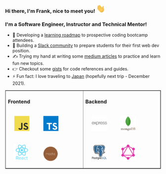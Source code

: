 ### Hi there, I'm Frank, nice to meet you! <img src="https://github.com/frankstepanski/frankstepanski/blob/master/assets/Hi.gif" width="29px">

### I'm a Software Engineer, Instructor and Technical Mentor!

- 🔭  Developing a <a href="https://github.com/frankstepanski/bootcamp-projects-guide/">learning roadmap</a> to prospective coding bootcamp attendees.
- 💬  Building a <a href="https://letsgetadevjob.slack.com/">Slack community</a> to prepare students for their first web dev position.
- ✍️  Trying my hand at writing some <a href="https://frankstepanski.medium.com/">medium articles</a> to practice and learn fun new topics.
- 👉  Checkout some <a href="https://gist.github.com/frankstepanski">gists</a> for code references and guides.
- ⚡ Fun fact: I love traveling to <a href="https://thebestjapan.com/">Japan</a> (hopefully next trip - December 2021).

<table width="100%" border="1"><tr><td valign="top">

### Frontend  
<div>  
<img style="margin: 20px" src="assets/javascript-original.svg" alt="JavaScript" height="50" />  
<img style="margin: 20px" src="assets/typescript-original.svg" alt="TypeScript" height="50" />  
<img style="margin: 20px" src="assets/react-original-wordmark.svg" alt="React" height="50" /> 
<img style="margin: 15px" src="assets/mocha.png" alt="Mocha" height="50" />  
</div>

</td><td valign="top">

### Backend  
<div>  
<img style="margin: 20px" src="assets/express-original-wordmark.svg" alt="Express.js" height="50" />  
<img style="margin: 20px" src="assets/mongodb-original-wordmark.svg" alt="MongoDB" height="50" />   
<img style="margin: 20px" src="assets/postgresql-original-wordmark.svg" alt="Postgres" height="50" />  
<img style="margin: 20px" src="assets/graphql.png" alt="GraphQL" height="50" />  
</div>

</td></tr></table>